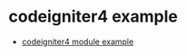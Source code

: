 # codeigniter4 example
- [codeigniter4 module example](https://github.com/codeigniter-kr/codeigniter4-example)
